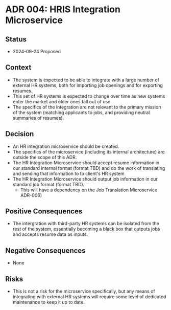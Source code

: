 # ADR 004: HRIS Integration Microservice

## Status

- 2024-09-24 Proposed

## Context

- The system is expected to be able to integrate with a large number of external HR systems, both for importing job openings and for exporting resumes.
- This set of HR systems is expected to change over time as new systems enter the market and older ones fall out of use
- The specifics of the integration are not relevant to the primary mission of the system (matching applicants to jobs, and providing neutral summaries of resumes).

## Decision

- An HR integration microservice should be created.
- The specifics of the microservice (including its internal architecture) are outside the scope of this ADR.
- The HR Integration Microservice should accept resume information in our standard internal format (format TBD) and do the work of translating and sending that information to to client's HR system
- The HR Integration Microservice should output job information in our standard job format (format TBD).
  - This will have a dependency on the Job Translation Microservice ADR-006)

## Positive Consequences

- The intergration with third-party HR systems can be isolated from the rest of the system, essentially becoming a black box that outputs jobs and accepts resume data as inputs.

## Negative Consequences

- None

## Risks

- This is not a risk for the microservice specifically, but any means of integrating with external HR systems will require some level of dedicated maintenance to keep it up to date.
